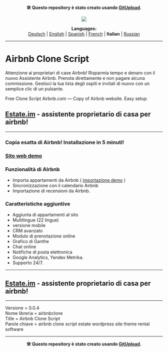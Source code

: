 <p align="center"><b>🛠️ Questo repository è stato creato usando <a href="https://gitupload.com">GitUpload</a>.</b></p>
<p align="center"><a href="https://estate.im"><img src="https://github.com/markolofsen/airbnbclone//blob/master/.banners/banner_it.jpg?raw=1" /></a></p>
<p align="center"><b>Languages:</b><br /><a href="https://github.com/markolofsen/airbnbclone/blob/master/README_de.md">Deutsch</a> | <a href="https://github.com/markolofsen/airbnbclone/blob/master/README.md">English</a> | <a href="https://github.com/markolofsen/airbnbclone/blob/master/README_es.md">Spanish</a> | <a href="https://github.com/markolofsen/airbnbclone/blob/master/README_fr.md">French</a> | <b>Italian</b> | <a href="https://github.com/markolofsen/airbnbclone/blob/master/README_ru.md">Russian</a></p>

---

# Airbnb Clone Script
Attenzione ai proprietari di case Airbnb! Risparmia tempo e denaro con il nuovo Assistente Airbnb. Prenota direttamente e non pagare alcuna commissione. Gestisci la tua lista degli ospiti e invitali di nuovo con un semplice clic di un pulsante.

Free Clone Script Airbnb.com — Copy of Airbnb website. Easy setup

## <a href="https://estate.im/">Estate.im</a> - assistente proprietario di casa per airbnb!

<hr />

### Copia esatta di Airbnb! Installazione in 5 minuti!
### <a href="https://demo.estate.im">Sito web demo</a>

### Funzionalità di AIrbnb
* Importa appartamenti da Airbnb ( <a href="https://estate.im/">importazione demo</a> )
* Sincronizzazione con il calendario Airbnb
* Importazione di recensioni da Airbnb.


### Caratteristiche aggiuntive
* Aggiunta di appartamenti al sito
* Multilingue (22 lingue)
* versione mobile
* CRM avanzato
* Modulo di prenotazione online
* Grafico di Ganthe
* Chat online
* Notifiche di posta elettronica
* Google Analytics, Yandex Metrika.
* Supporto 24/7.

<hr />

## <a href="https://estate.im/">Estate.im</a> - assistente proprietario di casa per airbnb!

<hr />

Versione = 0.0.4 <br />
Nome libreria = airbnbclone <br />
Title = Airbnb Clone Script <br />
Parole chiave = airbnb clone script estate wordpress site theme rental software <br />


---

<p align="center"><b>🛠️ Questo repository è stato creato usando <a href="https://gitupload.com">GitUpload</a>.</b></p>